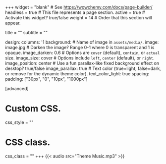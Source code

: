 +++
widget = "blank"  # See https://wowchemy.com/docs/page-builder/
headless = true  # This file represents a page section.
active = true  # Activate this widget? true/false
weight = 14  # Order that this section will appear.

title = ""
subtitle = ""

design:
  columns: '1
  background:
    # Name of image in `assets/media/`.
    image: image.jpg
    # Darken the image? Range 0-1 where 0 is transparent and 1 is opaque.
    image_darken: 0.6
    #  Options are `cover` (default), `contain`, or `actual` size.
    image_size: cover
    # Options include `left`, `center` (default), or `right`.
    image_position: center
    # Use a fun parallax-like fixed background effect on desktop? true/false
    image_parallax: true
    # Text color (true=light, false=dark, or remove for the dynamic theme color).
    text_color_light: true
  spacing:
    padding: ["30px", "0", "10px", "1000px"]

[advanced]
 # Custom CSS. 
 css_style = ""
 
 # CSS class.
 css_class = ""
+++
{{< audio src="Theme Music.mp3" >}}
